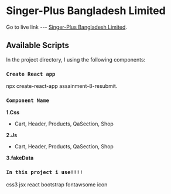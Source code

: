 # Singer-Plus Bangladesh Limited

Go to live link --- [Singer-Plus Bangladesh Limited](https://assainment-8-resubmit.netlify.app/).

## Available Scripts

In the project directory, I using the following components:

### `Create React app`

npx create-react-app assainment-8-resubmit.

### `Component Name`

**1.Css**
- Cart, Header, Products, QaSection, Shop
   
**2.Js**
- Cart, Header, Products, QaSection, Shop

**3.fakeData**

### `In this project i use!!!!`

css3
jsx
react
bootstrap
fontawsome icon
